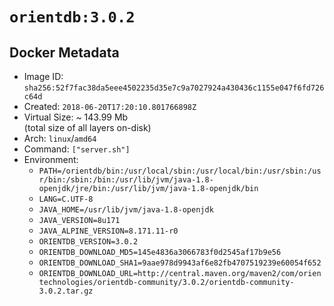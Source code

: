 # `orientdb:3.0.2`

## Docker Metadata

- Image ID: `sha256:52f7fac38da5eee4502235d35e7c9a7027924a430436c1155e047f6fd726c64d`
- Created: `2018-06-20T17:20:10.801766898Z`
- Virtual Size: ~ 143.99 Mb  
  (total size of all layers on-disk)
- Arch: `linux`/`amd64`
- Command: `["server.sh"]`
- Environment:
  - `PATH=/orientdb/bin:/usr/local/sbin:/usr/local/bin:/usr/sbin:/usr/bin:/sbin:/bin:/usr/lib/jvm/java-1.8-openjdk/jre/bin:/usr/lib/jvm/java-1.8-openjdk/bin`
  - `LANG=C.UTF-8`
  - `JAVA_HOME=/usr/lib/jvm/java-1.8-openjdk`
  - `JAVA_VERSION=8u171`
  - `JAVA_ALPINE_VERSION=8.171.11-r0`
  - `ORIENTDB_VERSION=3.0.2`
  - `ORIENTDB_DOWNLOAD_MD5=145e4836a3066783f0d2545af17b9e56`
  - `ORIENTDB_DOWNLOAD_SHA1=9aae978d9943af6e82fb4707519239e60054f652`
  - `ORIENTDB_DOWNLOAD_URL=http://central.maven.org/maven2/com/orientechnologies/orientdb-community/3.0.2/orientdb-community-3.0.2.tar.gz`
